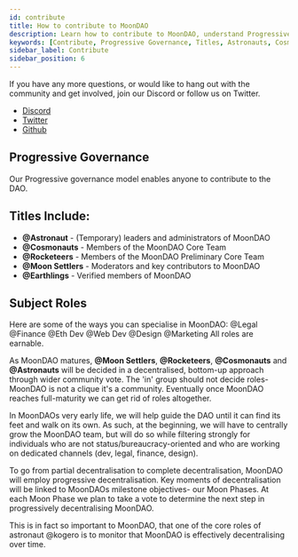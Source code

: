 ```yaml
---
id: contribute
title: How to contribute to MoonDAO
description: Learn how to contribute to MoonDAO, understand Progressive Governance, and Titles and their Subject Roles.
keywords: [Contribute, Progressive Governance, Titles, Astronauts, Cosmonauts, Rocketeers, Moon Settlers, Earthlings, Subject Roles, Decentralization]
sidebar_label: Contribute
sidebar_position: 6
---
```


If you have any more questions, or would like to hang out with the community and get involved, join our Discord or follow us on Twitter.


- [Discord](https://discord.gg/RpDEtQHcPw)
- [Twitter](https://twitter.com/OfficialMoonDAO)
- [Github](https://github.com/Official-MoonDao/moondaowww)

## Progressive Governance

Our Progressive governance model enables anyone to contribute to the DAO. 

## Titles Include: 

- **@Astronaut** - (Temporary) leaders and administrators of MoonDAO
- **@Cosmonauts** - Members of the MoonDAO Core Team
- **@Rocketeers** - Members of the MoonDAO Preliminary Core Team
- **@Moon Settlers** - Moderators and key contributors to MoonDAO
- **@Earthlings** - Verified members of MoonDAO

## Subject Roles
Here are some of the ways you can specialise in MoonDAO:
@Legal @Finance @Eth Dev @Web Dev @Design @Marketing
All roles are earnable.

As MoonDAO matures, **@Moon Settlers**, **@Rocketeers**, **@Cosmonauts** and **@Astronauts** will be decided in a decentralised, bottom-up approach through wider community vote. The 'in' group should not decide roles- MoonDAO is not a clique it's a community. Eventually once MoonDAO reaches full-maturity we can get rid of roles altogether.

In MoonDAOs very early life, we will help guide the DAO until it can find its feet and walk on its own. As such, at the beginning, we will have to centrally grow the MoonDAO team, but will do so while filtering strongly for individuals who are not status/bureaucracy-oriented and who are working on dedicated channels (dev, legal, finance, design).

To go from partial decentralisation to complete decentralisation, MoonDAO will employ progressive decentralisation. Key moments of decentralisation will be linked to MoonDAOs milestone objectives- our Moon Phases. At each Moon Phase we plan to take a vote to determine the next step in progressively decentralising MoonDAO.

This is in fact so important to MoonDAO, that one of the core roles of astronaut @kogero is to monitor that MoonDAO is effectively decentralising over time.
